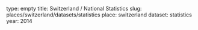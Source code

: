 type: empty
title: Switzerland / National Statistics
slug: places/switzerland/datasets/statistics
place: switzerland
dataset: statistics
year: 2014
